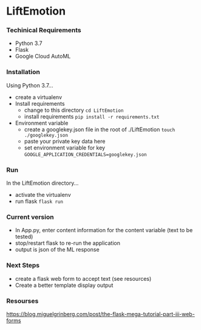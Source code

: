 # LiftEmotion

### Techinical Requirements
* Python 3.7
* Flask
* Google Cloud AutoML


### Installation
Using Python 3.7...
* create a virtualenv
* Install requirements
    - change to this directory
    `cd LiftEmotion`
    - install requirements
    `pip install -r requirements.txt`
* Environment variable
    - create a googlekey.json file in the root of ./LiftEmotion
    `touch ./googlekey.json`
    - paste your private key data here
    - set environment variable for key
    `GOOGLE_APPLICATION_CREDENTIALS=googlekey.json`

### Run
In the LiftEmotion directory... 
* activate the virtualenv
* run flask
`flask run`

### Current version
- In App.py, enter content information for the content variable (text to be tested)
- stop/restart flask to re-run the application
- output is json of the ML response

### Next Steps
* create a flask web form to accept text (see resources)
* Create a better template display output


### Resourses
https://blog.miguelgrinberg.com/post/the-flask-mega-tutorial-part-iii-web-forms
